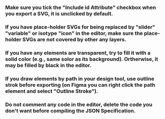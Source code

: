 ### Make sure you tick the "Include id Attribute" checkbox when you export a SVG, it is unclicked by default.

### If you have place-holder SVGs for being replaced by "slider" "variable" or isotype "icon" in the editor, make sure the place-holder SVGs are not covered by other any layers.

### If you have any elements are transparent, try to fill it with a solid color (e.g., same solor as its background). Ortherwise, it may be  filled by black in the editor.

### If you draw elements by path in your design tool, use outline strok before exporting (on Figma you can right click the path element and select "Outline Stroke").

### Do not comment any code in the editor, delete the code you don't want before compiling the JSON Specification.
